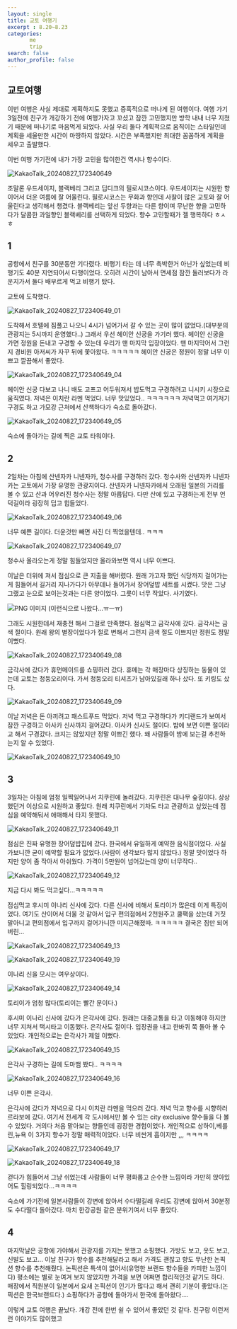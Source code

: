 ```yaml
---
layout: single
title: 교토 여행기
excerpt : 8.20~8.23 
categories: 
       me
       trip
search: false
author_profile: false
---
```

## 교토여행

이번 여행은 사실 제대로 계획하지도 못했고 증흑적으로 떠나게 된 여행이다. 여행 가기 3일전에 친구가 개강하기 전에 여행가자고 꼬셨고 잠깐 고민했지만 방학 내내 너무 지쳤기 때문에 떠나기로 마음먹게 되었다. 사실 우리 둘다 계획적으로 움직이는 스타일인데 계획을 세울만한 시간이 마땅하지 않았다. 시간은 부족했지만 최대한 꼼꼼하게 계획을 세우고 출발했다.

이번 여행 가기전에 내가 가장 고민을 많이한건 역시나 향수이다.

![KakaoTalk_20240827_172340649](https://github.com/user-attachments/assets/34dc66d8-e2c6-433b-9e7d-66f5faf2efb3)

조말론 우드세이지, 블랙베리 그리고 딥디크의 필로시코스이다. 우드세이지는 시원한 향이어서 더운 여름에 잘 어울린다. 필로시코스는 무화과 향인데 사찰이 많은 교토와 잘 어울린다고 생각해서 챙겼다. 블랙베리는 앞선 두향과는 다른 향이며 무난한 향을 고민하다가 달콤한 과일향인 블랙베리를 선택하게 되었다. 
향수 고민할때가 젤 행복하다  ㅎㅅㅎ 


## 1
공항에서 친구를 30분동안 기다렸다. 비행기 타는 데 너무 촉박한거 아닌가 싶었는데 비행기도 40분 지연되어서 다행이었다. 오히려 시간이 남아서 면세점 잠깐 둘러보다가 라운지가서 둘다 배부르게 먹고 비행기 탔다.

교토에 도착했다.

![KakaoTalk_20240827_172340649_01](https://github.com/user-attachments/assets/67cd3eb3-4db2-4457-a589-955c9acb8466)

도착해서 호텔에 짐풀고 나오니 4시가 넘어가서 갈 수 있는 곳이 많이 없었다.(대부분의 관광지는 5시까지 운영했다..) 그래서 우선 헤이안 신궁을 가기러 했다. 헤이안 신궁을 가면 정원을 돈내고 구경할 수 있는데 우리가 맨 마지막 입장이었다. 맨 마지막어서 그런지 경비원 아저씨가 자꾸 뒤에 쫓아왔다. ㅋㅋㅋㅋㅋ 
헤이안 신궁은 정원이 정말 너무 이쁘고 깔끔해서 좋았다.

![KakaoTalk_20240827_172340649_04](https://github.com/user-attachments/assets/c4daa732-ebbe-4cf4-9e87-1fe07a57dde5)

헤이안 신궁 다보고 나니 배도 고프고 어두워져서 밥도먹고 구경하려고 니시키 시장으로 움직였다. 저녁은 이치란 라멘 먹었다. 너무 맛있었다.. ㅋㅋㅋㅋㅋㅋ 저녁먹고 여기저기 구경도 하고 가모강 근처에서 산책하다가 숙소로 돌아갔다.

![KakaoTalk_20240827_172340649_05](https://github.com/user-attachments/assets/56720be7-158a-4f5c-9dba-c24ce8045a54)

숙소에 돌아가는 길에 찍은 교토 타워이다.


## 2
2일차는 아침에 산넨자카 니넨자카, 청수사를 구경하러 갔다. 청수사와 산넨자카 니넨자카는 교토에서 가장 유명한 관광지이다. 산넨자카 니넨자카에서 오래된 일본의 거리를 볼 수 있고 산과 어우러진 청수사는 정말 아릅답다. 다만 산에 있고 구경하는게 전부 언덕길이라 굉장히 덥고 힘들었다. 

![KakaoTalk_20240827_172340649_06](https://github.com/user-attachments/assets/45312fad-4ae7-4219-9fab-8f1f23e736bc)

너무 예쁜 길이다. 더운것만 빼면 사진 더 찍었을텐데.. ㅋㅋㅋ


![KakaoTalk_20240827_172340649_07](https://github.com/user-attachments/assets/fbc86474-f876-4ec5-9742-3740edbe2620)


청수사 올라오는게 정말 힘들었지만 올라와보면 역시 너무 이쁘다.

이날은 더위에 져서 점심으로 큰 지출을 해버렸다. 원래 가고자 했던 식당까지 걸어가는게 힘들어서 길거리 지나가다가 아무데나 들어가서 장어덮밥 세트를 시켰다. 맛은 그냥 그랬고 눈으로 보이는것과는 다른 양이었다. 그릇이 너무 작았다. 사기였다.

![PNG 이미지](https://github.com/user-attachments/assets/73f53e29-52e1-4bb8-8a18-089f7c889194)
(이런식으로 나왔다...ㅠㅡㅠ)


그래도 시원한데서 재충전 해서 그걸로 만족했다. 
점심먹고 금각사에 갔다. 금각사는 금색 절이다. 원래 왕의 별장이었다가 절로 변해서 그런지 금색 절도 이쁘지만 정원도 정말 이뻤다. 

![KakaoTalk_20240827_172340649_08](https://github.com/user-attachments/assets/7257496c-48d0-4f67-851b-2ecf8260ce8b)


금각사에 갔다가 휴먼메이드를 쇼핑하러 갔다. 휴메는 각 매장마다 상징하는 동물이 있는데 교토는 청둥오리이다. 가서 청둥오리 티셔츠가 남아있길래 하나 샀다. 또 키링도 샀다.

![KakaoTalk_20240827_172340649_09](https://github.com/user-attachments/assets/4a1a9f2d-5b85-4733-97fc-218125e78968)


이날 저녁은 돈 아끼려고 패스트푸드 먹었다. 저녁 먹고 구경하다가 키디랜드가 보여서 잠깐 구경하고 아사카 신사까지 걸어갔다. 아사카 신사도 절이다. 밤에 보면 이쁜 절이라고 해서 구경갔다. 크지는 않았지만 정말 이쁘긴 했다. 왜 사람들이 밤에 보는걸 추천하는지 알 수 있었다.

![KakaoTalk_20240827_172340649_10](https://github.com/user-attachments/assets/39162ed6-6dca-4d3f-a75c-4836a0d96c5d)


## 3
3일차는 아침에 엄청 일찍일어나서 치쿠린에 놀러갔다. 치쿠린은 대나무 숲길이다. 상상했던거 이상으로 시원하고 좋았다. 원래 치쿠린에서 기차도 타고 관광하고 싶었는데 점심을 예약해둬서 애매해서 타지 못했다. 

![KakaoTalk_20240827_172340649_11](https://github.com/user-attachments/assets/f0768c97-f135-4c11-a65a-e52b52d4d5b9)

점심은 진짜 유명한 장어덮밥집에 갔다. 한국에서 유일하게 예약한 음식점이었다. 사실 가보니깐 굳이 예약할 필요가 없었다.(사람이 생각보다 많지 않았다.) 정말 맛이었다 하지만 양이 좀 작아서 아쉬웠다. 가격이 5만원이 넘어갔는데 양이 너무작다..

![KakaoTalk_20240827_172340649_12](https://github.com/user-attachments/assets/50a4ccfc-fc8e-4372-8fc4-0acfeea1ef82)

지금 다시 봐도 먹고싶다...ㅋㅋㅋㅋㅋ


점심먹고 후시미 이나리 신사에 갔다. 다른 신사에 비해서 토리이가 많은데 이게 특징이었다. 여기도 산이어서 더울 것 같아서 입구 편의점에서 2천원주고 쿨팩을 샀는데 거짓말아니고 편의점에서 입구까지 걸어가니깐 미지근해졌따. ㅋㅋㅋㅋㅋ 결국은 짐만 되어버린...

![KakaoTalk_20240827_172340649_13](https://github.com/user-attachments/assets/4611c194-9a12-45e8-b8ce-84d5c53fcebb)



![KakaoTalk_20240827_172340649_19](https://github.com/user-attachments/assets/0e99dba8-c7c3-4326-b6a9-c19dac7d0637)

이나리 신을 모시는 여우상이다.

![KakaoTalk_20240827_172340649_14](https://github.com/user-attachments/assets/c65730d5-23c2-4b5c-85e9-f9575146727e)

토리이가 엄청 많다(토리이는 빨간 문이다.)

후시미 이나리 신사에 갔다가 은각사에 갔다. 원래는 대중교통을 타고 이동해야 하지만 너무 지쳐서 택시타고 이동했다. 은각사도 절이다. 입장권을 내고 한바퀴 쭉 돌아 볼 수 있었다. 개인적으로는 은각사가 제일 이뻤다.

![KakaoTalk_20240827_172340649_15](https://github.com/user-attachments/assets/0615d8e7-a3bd-4bf9-adaf-df2b2962247d)

은각사 구경하는 길에 도마뱀 봤다.. ㅋㅋㅋㅋ

![KakaoTalk_20240827_172340649_16](https://github.com/user-attachments/assets/2069e87d-fe8d-4e3b-88be-b0f10d9221dd)

너무 이쁜 은각사.

은각사에 갔다가 저녁으로 다시 이치란 라멘을 먹으러 갔다. 저녁 먹고 향수를 시향하러 르라보에 갔다. 여기서 전세계 각 도시에서만 볼 수 있는 city exclusive 향수들을 다 볼 수 있었다. 거의다 처음 맡아보는 향들인데 굉장한 경험이었다. 개인적으로 상하이,베를린,뉴욕 이 3가지 향수가 정말 매력적이었다. 너무 비싼게 흠이지만 ,,, ㅋㅋㅋㅋ

![KakaoTalk_20240827_172340649_17](https://github.com/user-attachments/assets/a1b99fa0-f539-4b2b-aa54-2da28d2839d7)


![KakaoTalk_20240827_172340649_18](https://github.com/user-attachments/assets/5d2cb3e3-d789-4eb4-a9bb-0ad60744d1a4)

걷다가 힘들어서 그냥 쉬었는데 사람들이 너무 평화롭고 순수한 느낌이라 가만히 앉아있어도 힐링되었다...ㅋㅋㅋㅋ

숙소에 가기전에 일본사람들이 강변에 앉아서 수다떨길래 우리도 강변에 앉아서 30분정도 수다떨다 돌아갔다. 마치 한강공원 같은 분위기여서 너무 좋았다.


## 4
마지막날은 공항에 가야해서 관광지를 가지는 못했고 쇼핑했다. 가방도 보고, 옷도 보고, 신발도 보고... 
이날 친구가 향수를 추천해달라고 해서 가격도 괜찮고 향도 무난한 논픽션 향수를 추천해줬다. 논픽션은 특색이 없어서(유명한 브랜드 향수들을 카피한 느낌이다) 평소에는 별로 눈여겨 보지 않았지만 가격을 보면 어쩌면 합리적인것 같기도 하다.
매장에서 직원분이 일본에서 요새 논픽션이 인기가 많다고 해서 괜히 기분이 좋았다.(논픽션은 한국브랜드다.)
쇼핑하다가 공항에 돌아가서 한국에 돌아왔다....



이렇게 교토 여행은 끝났다. 개강 전에 한번 쉴 수 있어서 좋았던 것 같다. 친구랑 이런저런 이야기도 많이했고 
































